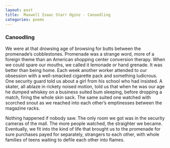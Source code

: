 ```yaml
---
layout: post
title:  Maxwell Isaac Starr Oginz - Canoodling 
categories: poems
---
```


### Canoodling

We were at that drowsing age of browsing for butts between the promenade’s cobblestones. Promenade was a strange word, more of a foreign theme than an American shopping center conversion therapy. When we could spare our mouths, we called it lemonade or hand grenade. It was better than being home. Each week another worker attended to our obsession with a well-smacked cigarette pack and something ludicrous. One security guard told us about a girl from his school who had insisted. A skater, all ablaze in rickety noised motion, told us that when he was our age he dumped whiskey on a business suited bum sleeping, before dropping a match, firing the whole skin sack. The same suited one watched with scorched snout as we reached into each other’s emptinesses between the magazine racks. 

Nothing happened if nobody saw. The only room we got was in the security cameras of the mall. The more people watched, the straighter we became. Eventually, we fit into the kind of life that brought us to the promenade for sure purchases payed for separately, strangers to each other, with whole families of teens waiting to defile each other into flames.